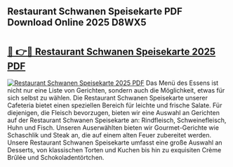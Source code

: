 ## Restaurant Schwanen Speisekarte PDF Download Online 2025 D8WX5

# <h2><a href="http://gc5z43.nevu.top/?p=Restaurant+Schwanen+Speisekarte">🔗 👉🔴 Restaurant Schwanen Speisekarte 2025 PDF</a></h2>

[![Restaurant Schwanen Speisekarte 2025 PDF](https://i.imgur.com/dBaPXMq.png)](http://gc5z43.nevu.top/?p=Restaurant+Schwanen+Speisekarte)
Das Menü des Essens ist nicht nur eine Liste von Gerichten, sondern auch die Möglichkeit, etwas für sich selbst zu wählen. Die Restaurant Schwanen Speisekarte unserer Cafeteria bietet einen speziellen Bereich für leichte und frische Salate. Für diejenigen, die Fleisch bevorzugen, bieten wir eine Auswahl an Gerichten auf der Restaurant Schwanen Speisekarte an: Rindfleisch, Schweinefleisch, Huhn und Fisch. Unseren Auserwählten bieten wir Gourmet-Gerichte wie Schaschlik und Steak an, die auf einem alten Feuer zubereitet werden. Unsere Restaurant Schwanen Speisekarte umfasst eine große Auswahl an Desserts, von klassischen Torten und Kuchen bis hin zu exquisiten Crème Brûlée und Schokoladentörtchen.
